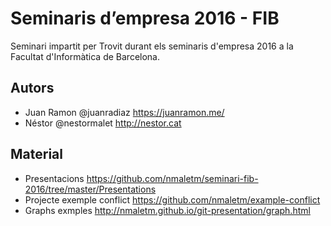 # Seminaris d’empresa 2016 - FIB

Seminari impartit per Trovit durant els seminaris d'empresa 2016 a la Facultat d'Informàtica de Barcelona.

## Autors
* Juan Ramon @juanradiaz https://juanramon.me/
* Néstor @nestormalet http://nestor.cat
 
## Material
* Presentacions https://github.com/nmaletm/seminari-fib-2016/tree/master/Presentations
* Projecte exemple conflict https://github.com/nmaletm/example-conflict
* Graphs exmples http://nmaletm.github.io/git-presentation/graph.html
